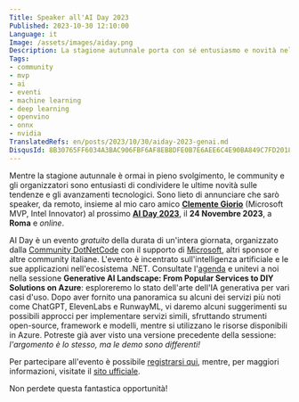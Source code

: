 ```yaml
---
Title: Speaker all'AI Day 2023
Published: 2023-10-30 12:10:00
Language: it
Image: /assets/images/aiday.png
Description: La stagione autunnale porta con sé entusiasmo e novità nel campo delle tendenze e degli avanzamenti tecnologici. Sono lieto di annunciare la mia partecipazione come speaker, insieme a Clemente Giorio, all'evento AI Day 2023, il 24 Novembre a Roma e online.
Tags:
- community
- mvp
- ai
- eventi
- machine learning
- deep learning
- openvino
- onnx
- nvidia
TranslatedRefs: en/posts/2023/10/30/aiday-2023-genai.md
DisqusId: 8B30765FF6034A3BAC906FBF6AF8EB8DFE0B7E6AEE6C4E90BA849C7FD2018C54
---
```


Mentre la stagione autunnale &egrave; ormai in pieno svolgimento, le community e gli organizzatori sono entusiasti di condividere le ultime novit&agrave; sulle tendenze e gli avanzamenti tecnologici. Sono lieto di annunciare che sar&ograve; speaker, da remoto, insieme al mio caro amico **<a href="https://www.linkedin.com/in/clemente-giorio-03a61811/" target="_blank">Clemente Giorio</a>** (Microsoft MVP, Intel Innovator) al prossimo **<a href="https://aiday.dotnetdev.it/" target="_blank">AI Day 2023</a>**, il **24 Novembre 2023**, a **Roma** e *online*.

AI Day &egrave; un evento *gratuito* della durata di un'intera giornata, organizzato dalla <a href="DotNetCode" target="_blank">Community DotNetCode</a> con il supporto di <a href="https://www.microsoft.com/" target="_blank">Microsoft</a>, altri sponsor e altre community italiane. L'evento &egrave; incentrato sull'intelligenza artificiale e le sue applicazioni nell'ecosistema .NET. Consultate l'<a href="https://aiday.dotnetdev.it/agenda" target="_blank">agenda</a> e unitevi a noi nella sessione **Generative AI Landscape: From Popular Services to DIY Solutions on Azure**</a>: esploreremo lo stato dell'arte dell'IA generativa per vari casi d'uso. Dopo aver fornito una panoramica su alcuni dei servizi pi&ugrave; noti come ChatGPT, ElevenLabs e RunwayML, vi daremo alcuni suggerimenti su possibili approcci per implementare servizi simili, sfruttando strumenti open-source, framework e modelli, mentre si utilizzano le risorse disponibili in Azure. Potreste gi&agrave; aver visto una versione precedente della sessione: *l'argomento &egrave; lo stesso, ma le demo sono differenti!*

Per partecipare all'evento &egrave; possibile <a href="https://www.eventbrite.it/e/registrazione-ai-day-2023-729276966037" target="_blank">registrarsi qui</a>, mentre, per maggiori informazioni, visitate il <a href="https://aiday.dotnetdev.it/" target="_blank">sito ufficiale</a>.

Non perdete questa fantastica opportunità!

